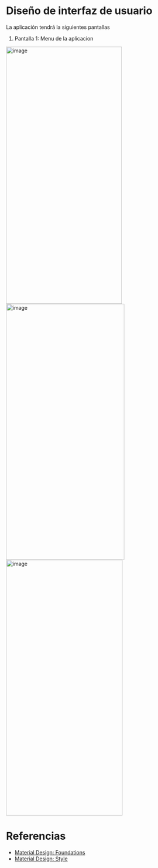 # Diseño de interfaz de usuario

La aplicación tendrá la siguientes pantallas

1. Pantalla 1: Menu de la aplicacion

<img width="316" height="700" alt="image" src="https://github.com/user-attachments/assets/43500c8e-6e98-4188-b99e-4179de9a3f94" />
<img width="323" height="697" alt="image" src="https://github.com/user-attachments/assets/ba74d52e-f0f5-409f-9b98-eadd4c5f3442" />
<img width="318" height="696" alt="image" src="https://github.com/user-attachments/assets/df69ad3c-7c71-40ac-9885-c51af870b576" />




# Referencias

- [Material Design: Foundations](https://m3.material.io/foundations)
- [Material Design: Style](https://m3.material.io/styles)
